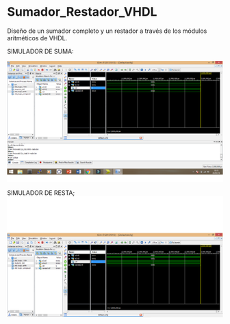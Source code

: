 # Sumador_Restador_VHDL
Diseño de un sumador completo y un restador a través de los módulos aritméticos de VHDL.

SIMULADOR DE SUMA:


 ![suma](https://raw.githubusercontent.com/16030463/Sumador_Restador_VHDL/master/suma.png)
 
 
 SIMULADOR DE RESTA;
 ![resta](https://raw.githubusercontent.com/16030463/Sumador_Restador_VHDL/master/resta.png)
